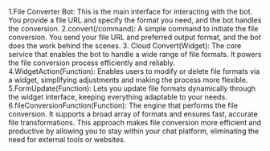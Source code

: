 1.File Converter Bot:
This is the main interface for interacting with the bot. You provide a file URL and specify the format you need, and the bot handles the conversion.
2.convert(/command):
A simple command to initiate the file conversion. You send your file URL and preferred output format, and the bot does the work behind the scenes.
3. Cloud Convert(Widget):
The core service that enables the bot to handle a wide range of file formats. It powers the file conversion process efficiently and reliably.
4.WidgetAction(Function):
Enables users to modify or delete file formats via a widget, simplifying adjustments and making the process more flexible.
5.FormUpdate(Function):
Lets you update file formats dynamically through the widget interface, keeping everything adaptable to your needs.
6.fileConversionFunction(Function):
The engine that performs the file conversion. It supports a broad array of formats and ensures fast, accurate file transformations.
This approach makes file conversion more efficient and productive by allowing you to stay within your chat platform, eliminating the need for external tools or websites.
